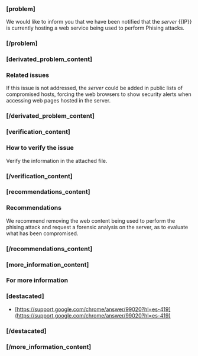 ### [problem]
We would like to inform you that we have been notified that the *server* {{IP}} is currently hosting a web service being used to perform Phising attacks.
### [/problem]

### [derivated_problem_content]
### Related issues

If this issue is not addressed, the *server* could be added in public lists of compromised hosts, forcing the web browsers to show security alerts when accessing web pages hosted in the server.

### [/derivated_problem_content]

### [verification_content]
### How to verify the issue

Verify the information in the attached file.

### [/verification_content]
### [recommendations_content]

### Recommendations

We recommend removing the web content being used to perform the phising attack and request a forensic analysis on the server, as to evaluate what has been compromised.

### [/recommendations_content]

### [more_information_content]

### For more information
### [destacated]
* [https://support.google.com/chrome/answer/99020?hl=es-419](https://support.google.com/chrome/answer/99020?hl=es-419)

### [/destacated]
### [/more_information_content]
